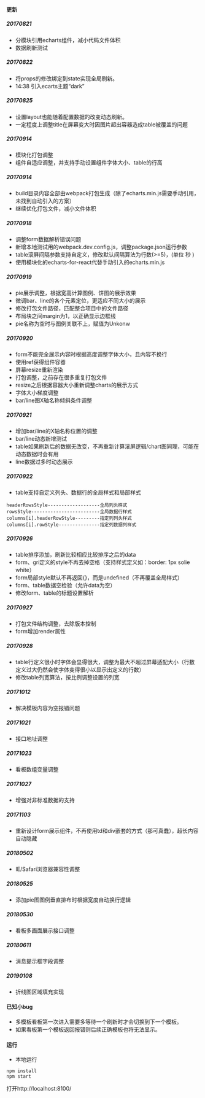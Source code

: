 #### 更新
##### 20170821
* 分模块引用echarts组件，减小代码文件体积
* 数据刷新测试
##### 20170822
* 将props的修改绑定到state实现全局刷新。
* 14:38 引入ecarts主题“dark”
##### 20170825
* 设置layout也能随着配置数据的改变动态刷新。
* 一定程度上调整title在屏幕变大时因图片超出容器造成table被覆盖的问题
##### 20170914
* 模块化打包调整
* 组件自适应调整，并支持手动设置组件字体大小、table的行高
##### 20170914
* build目录内容全部由webpack打包生成（除了echarts.min.js需要手动引用，未找到自动引入的方案）
* 继续优化打包文件，减小文件体积
##### 20170918
* 调整form数据解析错误问题
* 新增本地测试用的webpack.dev.config.js，调整package.json运行参数
* table滚屏间隔参数支持自定义，修改默认间隔算法为行数(>=5)，(单位 秒 )
* 使用模块化的echarts-for-react代替手动引入的echarts.min.js
##### 20170919
* pie展示调整，根据宽高计算图例、饼图的展示效果
* 微调bar、line的各个元素定位，更适应不同大小的展示
* 修改打包文件路径，匹配整合项目中的文件路径
* 布局块之间margin为1，以正确显示边框线
* pie名称为空时与图例关联不上，赋值为Unkonw
##### 20170920
* form不能完全展示内容时根据高度调整字体大小，且内容不换行
* 使用ref获得组件容器
* 屏幕resize重新渲染
* 打包调整，之前存在很多重复打包文件
* resize之后根据容器大小重新调整charts的展示方式
* 字体大小梯度调整
* bar/line图X轴名称倾斜条件调整
##### 20170921
* 增加bar/line的X轴名称位置的调整
* bar/line动态新增测试
* table如果刷新后的数据无改变，不再重新计算滚屏逻辑/chart图同理，可能在动态数据时会有用
* line数据过多时动态展示
##### 20170922
* table支持自定义列头、数据行的全局样式和局部样式
```定义方法
headerRowsStyle-------------------全局列头样式
rowsStyle-------------------------全局数据行样式
columns[i].headerRowStyle---------指定列列头样式
columns[i].rowStyle---------------指定列数据列样式
```
##### 20170926
* table排序添加，刷新比较相应比较排序之后的data
* form、gri定义的style不再去掉空格（支持样式定义如：border: 1px solie white）
* form局部style默认不再返回{}，而是undefined（不再覆盖全局样式）
* form、table数据空检验（允许data为空）
* 修改form、table的标题设置解析
##### 20170927
* 打包文件结构调整，去除版本控制
* form增加render属性
##### 20170928
* table行定义很小时字体会显得很大，调整为最大不超过屏幕适配大小（行数定义过大仍然会使字体变得很小以显示出定义的行数）
* 修改table列宽算法，按比例调整设置的列宽
##### 20171012
* 解决模板内容为空报错问题
##### 20171021
* 接口地址调整
##### 20171023
* 看板数组变量调整
##### 20171027
* 增强对非标准数据的支持
##### 20171103
* 重新设计form展示组件，不再使用td和div嵌套的方式（那可真蠢），超长内容自动隐藏
##### 20180502
* IE/Safari浏览器兼容性调整
##### 20180525
* 添加pie图图例垂直排布时根据宽度自动换行逻辑
##### 20180530
* 看板多画面展示接口调整
##### 20180611
* 消息提示框字段调整
##### 20190108
* 折线图区域填充实现

#### 已知小bug
* 多模板看板第一次进入需要多等待一个刷新时才会切换到下一个模板。
* 如果看板第一个模板返回报错则后续正确模板也将无法显示。
#### 运行
* 本地运行
```
npm install
npm start
```
打开http://localhost:8100/

